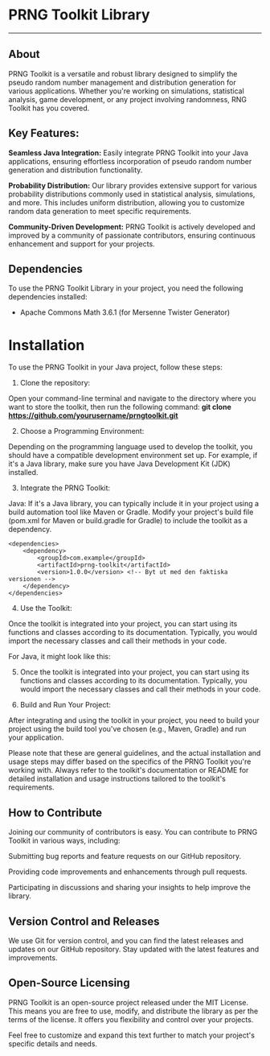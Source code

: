 # PRNG Toolkit Library
***

## About

PRNG Toolkit is a versatile and robust library designed to simplify the pseudo random number management and distribution generation for various applications. Whether you're working on simulations, statistical analysis, game development, or any project involving randomness, RNG Toolkit has you covered.

## Key Features:
**Seamless Java Integration:** Easily integrate PRNG Toolkit into your Java applications, ensuring effortless incorporation of pseudo random number generation and distribution functionality.

**Probability Distribution:** Our library provides extensive support for various probability distributions commonly used in statistical analysis, simulations, and more. This includes uniform distribution, allowing you to customize random data generation to meet specific requirements.

**Community-Driven Development:** PRNG Toolkit is actively developed and improved by a community of passionate contributors, ensuring continuous enhancement and support for your projects.

## Dependencies

To use the PRNG Toolkit Library in your project, you need the following dependencies installed:

- Apache Commons Math 3.6.1 (for Mersenne Twister Generator)

# Installation

To use the PRNG Toolkit in your Java project, follow these steps:

1.  Clone the repository:

Open your command-line terminal and navigate to the directory where you want to store the toolkit, then run the following command:
**git clone https://github.com/yourusername/prngtoolkit.git**

2. Choose a Programming Environment:

Depending on the programming language used to develop the toolkit, you should have a compatible development environment set up. For example, if it's a Java library, make sure you have Java Development Kit (JDK) installed.

3. Integrate the PRNG Toolkit:

Java: If it's a Java library, you can typically include it in your project using a build automation tool like Maven or Gradle. Modify your project's build file (pom.xml for Maven or build.gradle for Gradle) to include the toolkit as a dependency.

```
<dependencies>
    <dependency>
        <groupId>com.example</groupId>
        <artifactId>prng-toolkit</artifactId>
        <version>1.0.0</version> <!-- Byt ut med den faktiska versionen -->
    </dependency>
</dependencies>
```

4. Use the Toolkit:

Once the toolkit is integrated into your project, you can start using its functions and classes according to its documentation. Typically, you would import the necessary classes and call their methods in your code.

For Java, it might look like this:

5. Once the toolkit is integrated into your project, you can start using its functions and classes according to its documentation. Typically, you would import the necessary classes and call their methods in your code.

6. Build and Run Your Project:

After integrating and using the toolkit in your project, you need to build your project using the build tool you've chosen (e.g., Maven, Gradle) and run your application.

Please note that these are general guidelines, and the actual installation and usage steps may differ based on the specifics of the PRNG Toolkit you're working with. Always refer to the toolkit's documentation or README for detailed installation and usage instructions tailored to the toolkit's requirements.

## How to Contribute
Joining our community of contributors is easy. You can contribute to PRNG Toolkit in various ways, including:

Submitting bug reports and feature requests on our GitHub repository.

Providing code improvements and enhancements through pull requests.

Participating in discussions and sharing your insights to help improve the library.

## Version Control and Releases
We use Git for version control, and you can find the latest releases and updates on our GitHub repository. Stay updated with the latest features and improvements.

## Open-Source Licensing
PRNG Toolkit is an open-source project released under the MIT License. This means you are free to use, modify, and distribute the library as per the terms of the license. It offers you flexibility and control over your projects.

Feel free to customize and expand this text further to match your project's specific details and needs.